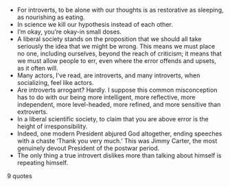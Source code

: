  - For introverts, to be alone with our thoughts is as restorative as sleeping, as nourishing as eating.
 - In science we kill our hypothesis instead of each other.
 - I’m okay, you’re okay-in small doses.
 - A liberal society stands on the proposition that we should all take seriously the idea that we might be wrong. This means we must place no one, including ourselves, beyond the reach of criticism; it means that we must allow people to err, even where the error offends and upsets, as it often will.
 - Many actors, I’ve read, are introverts, and many introverts, when socializing, feel like actors.
 - Are introverts arrogant? Hardly. I suppose this common misconception has to do with our being more intelligent, more reflective, more independent, more level-headed, more refined, and more sensitive than extroverts.
 - In a liberal scientific society, to claim that you are above error is the height of irresponsibility.
 - Indeed, one modern President abjured God altogether, ending speeches with a chaste ‘Thank you very much.’ This was Jimmy Carter, the most genuinely devout President of the postwar period.
 - The only thing a true introvert dislikes more than talking about himself is repeating himself.

9 quotes